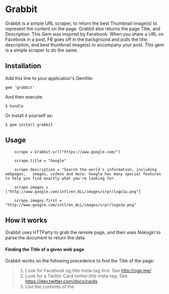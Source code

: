 # Grabbit

Grabbit is a simple URL scraper, to return the best Thumbnail image(s) to represent the content on the page. Grabbit also returns the page Title, and Description.
This Gem was inspired by Facebook: When you share a URL on Facebook in a post, FB goes off in the background and pulls the title, description, and best thumbnail image(s) to accompany your post. This gem is a simple scraper to do the same.

## Installation

Add this line to your application's Gemfile:

    gem 'grabbit'

And then execute:

    $ bundle

Or install it yourself as:

    $ gem install grabbit

## Usage

		scrape = Grabbit.url("https://www.google.com/")

		scrape.title = "Google"

		scrape.description = "Search the world's information, including webpages, 	images, videos and more. Google has many special features to help you find exactly what you're looking for.

		scrape.images = ["http://www.google.com/intl/en_ALL/images/srpr/logo1w.png"]
		
		scrape.images.first = "http://www.google.com/intl/en_ALL/images/srpr/logo1w.png"

## How it works

Grabbit uses HTTParty to grab the remote page, and then uses Nokogiri to parse the document to return the data. 

#### Finding the Title of a given web page

Grabbit works on the following precedence to find the Title of the page:

> 1. Look for Facebook og:title meta-tag first. See http://ogp.me/
> 2. Look for a Twitter Card twitter:title meta-tag. See https://dev.twitter.com/docs/cards
> 3. Use the contents of the <title> tags.
> 4. Otherwise, return a blank string.

#### Finding the Description of a web page

Grabbit works on the following precedence to find the Description of the page:

> 1. Look for Facebook og:description meta-tag first. See http://ogp.me/
> 2. Look for a Twitter Card twitter:description meta-tag. See https://dev.twitter.com/docs/cards
> 3. Use the contents of the <meta name='description'> tags.
> 4. Otherwise, return a blank string.

		



## Contributing

1. Fork it
2. Create your feature branch (`git checkout -b my-new-feature`)
3. Commit your changes (`git commit -am 'Add some feature'`)
4. Push to the branch (`git push origin my-new-feature`)
5. Create new Pull Request
